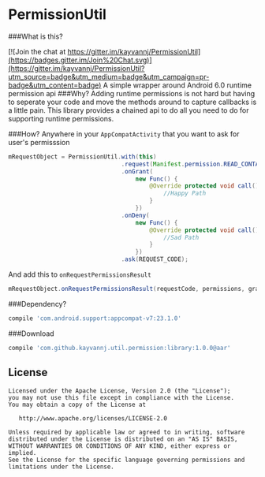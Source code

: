 # PermissionUtil
###What is this?

[![Join the chat at https://gitter.im/kayvannj/PermissionUtil](https://badges.gitter.im/Join%20Chat.svg)](https://gitter.im/kayvannj/PermissionUtil?utm_source=badge&utm_medium=badge&utm_campaign=pr-badge&utm_content=badge)
A simple wrapper around Android 6.0 runtime permission api
###Why?
Adding runtime permissions is not hard but having to seperate your code and move the methods around to capture callbacks is a little pain. This library provides a chained api to do all you need to do for supporting runtime permissions.

###How?
Anywhere in your ```AppCompatActivity``` that you want to ask for user's permisssion
```java
mRequestObject = PermissionUtil.with(this)
                                .request(Manifest.permission.READ_CONTACTS)
                                .onGrant(
                                    new Func() {
                                        @Override protected void call() {
                                            //Happy Path
                                        }
                                    })
                                .onDeny(
                                    new Func() {
                                        @Override protected void call() {
                                            //Sad Path
                                        }
                                    })
                                .ask(REQUEST_CODE);
```
And add this to ```onRequestPermissionsResult```
```java
mRequestObject.onRequestPermissionsResult(requestCode, permissions, grantResults);
```
###Dependency?
```groovy
compile 'com.android.support:appcompat-v7:23.1.0'
```
###Download
```groovy
compile 'com.github.kayvannj.util.permission:library:1.0.0@aar'
```


License
-------

    Licensed under the Apache License, Version 2.0 (the "License");
    you may not use this file except in compliance with the License.
    You may obtain a copy of the License at

       http://www.apache.org/licenses/LICENSE-2.0

    Unless required by applicable law or agreed to in writing, software
    distributed under the License is distributed on an "AS IS" BASIS,
    WITHOUT WARRANTIES OR CONDITIONS OF ANY KIND, either express or implied.
    See the License for the specific language governing permissions and
    limitations under the License.


